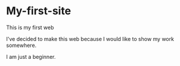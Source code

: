 # My-first-site
This is my first web

I've decided to make this web because I would like to show my work somewhere.

I am just a beginner. 
